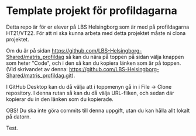 # Template projekt för profildagarna

Detta repo är för er elever på LBS Helsingborg som är med på profildagarna HT21/VT22. För att ni ska kunna arbeta med detta projektet måste ni clona projektet.

Om du är på sidan https://github.com/LBS-Helsingborg-Shared/matris_profildag så kan du nära på toppen på sidan välja knappen som heter "Code", och i den så kan du kopiera länken som är på toppen. (Vid skrivandet av denna: https://github.com/LBS-Helsingborg-Shared/matris_profildag.git).

I GitHub Desktop kan du då välja att i toppmenyn gå in i File -> Clone repository. I denna rutan så kan du då välja URL-fliken, och sedan där kopierar du in den länken som du kopierade.

OBS! Du ska inte göra commits till denna uppgift, utan du kan hålla allt lokalt på datorn.

Test.